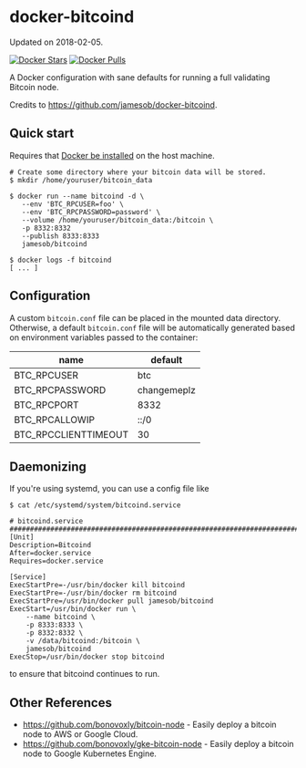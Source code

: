 
# docker-bitcoind

Updated on 2018-02-05.

[![Docker Stars](https://img.shields.io/docker/stars/bcawthra/bitcoind.svg)](https://hub.docker.com/r/bcawthra/bitcoind/)
[![Docker Pulls](https://img.shields.io/docker/pulls/bcawthra/bitcoind.svg)](https://hub.docker.com/r/bcawthra/bitcoind/)

A Docker configuration with sane defaults for running a full validating 
Bitcoin node.

Credits to https://github.com/jamesob/docker-bitcoind.

## Quick start

Requires that [Docker be installed](https://docs.docker.com/engine/installation/) on the host machine.

```
# Create some directory where your bitcoin data will be stored.
$ mkdir /home/youruser/bitcoin_data

$ docker run --name bitcoind -d \
   --env 'BTC_RPCUSER=foo' \
   --env 'BTC_RPCPASSWORD=password' \
   --volume /home/youruser/bitcoin_data:/bitcoin \
   -p 8332:8332
   --publish 8333:8333
   jamesob/bitcoind

$ docker logs -f bitcoind
[ ... ]
```

## Configuration

A custom `bitcoin.conf` file can be placed in the mounted data directory.
Otherwise, a default `bitcoin.conf` file will be automatically generated based
on environment variables passed to the container:

| name | default |
| ---- | ------- |
| BTC_RPCUSER | btc |
| BTC_RPCPASSWORD | changemeplz |
| BTC_RPCPORT | 8332 |
| BTC_RPCALLOWIP | ::/0 |
| BTC_RPCCLIENTTIMEOUT | 30 |


## Daemonizing

If you're using systemd, you can use a config file like

```
$ cat /etc/systemd/system/bitcoind.service

# bitcoind.service #######################################################################
[Unit]
Description=Bitcoind
After=docker.service
Requires=docker.service
 
[Service]
ExecStartPre=-/usr/bin/docker kill bitcoind
ExecStartPre=-/usr/bin/docker rm bitcoind
ExecStartPre=/usr/bin/docker pull jamesob/bitcoind
ExecStart=/usr/bin/docker run \
    --name bitcoind \
    -p 8333:8333 \
    -p 8332:8332 \
    -v /data/bitcoind:/bitcoin \
    jamesob/bitcoind 
ExecStop=/usr/bin/docker stop bitcoind 
```

to ensure that bitcoind continues to run.


## Other References

- https://github.com/bonovoxly/bitcoin-node - Easily deploy a bitcoin node to AWS or Google Cloud.
- https://github.com/bonovoxly/gke-bitcoin-node - Easily deploy a bitcoin node to Google Kubernetes Engine.

